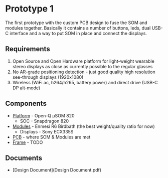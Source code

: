 # Prototype 1

The first prototype with the custom PCB design to fuse the SOM and modules together. Basically it
contains a number of buttons, leds, dual USB-C interface and a way to put SOM in place and connect
the displays.

## Requirements

1. Open Source and Open Hardware platform for light-weight wearable stereo displays as close as
currently possible to the regular glasses
2. No AR-grade positioning detection - just good quality high resolution see-through displays
(1920x1080)
3. Wireless (WiFi ac, h264/h265, battery power) and direct drive (USB-C DP alt-mode)

## Components

* [Platform](../../platform/snapdragon_820/open-q-u820/) - Open-Q µSOM 820
   * SOC - Snapdragon 820
* [Modules](../../modules/enmesi/r6) - Enmesi R6
  Birdbath (the best weight/quality ratio for now)
   * Displays - Sony ECX335S
* [PCB](pcb) - where SOM & Modules are met
* [Frame](frame) - TODO

## Documents

* [Design Document](Design Document.pdf)
